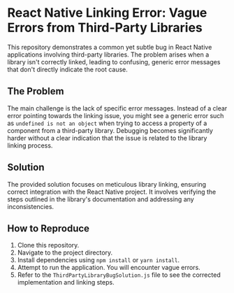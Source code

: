 # React Native Linking Error: Vague Errors from Third-Party Libraries

This repository demonstrates a common yet subtle bug in React Native applications involving third-party libraries.  The problem arises when a library isn't correctly linked, leading to confusing, generic error messages that don't directly indicate the root cause.

## The Problem

The main challenge is the lack of specific error messages. Instead of a clear error pointing towards the linking issue, you might see a generic error such as `undefined is not an object` when trying to access a property of a component from a third-party library.  Debugging becomes significantly harder without a clear indication that the issue is related to the library linking process. 

## Solution

The provided solution focuses on meticulous library linking, ensuring correct integration with the React Native project.  It involves verifying the steps outlined in the library's documentation and addressing any inconsistencies.

## How to Reproduce

1. Clone this repository.
2. Navigate to the project directory.
3. Install dependencies using `npm install` or `yarn install`.
4. Attempt to run the application. You will encounter vague errors. 
5. Refer to the `ThirdPartyLibraryBugSolution.js` file to see the corrected implementation and linking steps.
